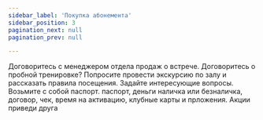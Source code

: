 ```yaml
---
sidebar_label: 'Покупка абонемента'
sidebar_position: 3
pagination_next: null
pagination_prev: null

---
```


Договоритесь с менеджером отдела продаж о встрече. Договоритесь о пробной тренировке? Попросите провести экскурсию по залу и рассказать правила посещения. Задайте интересующие вопросы.
Возьмите с собой паспорт.
паспорт, деньги наличка или безналичка, договор, чек, время на активацию, клубные карты и прложения. Акции приведи друга

